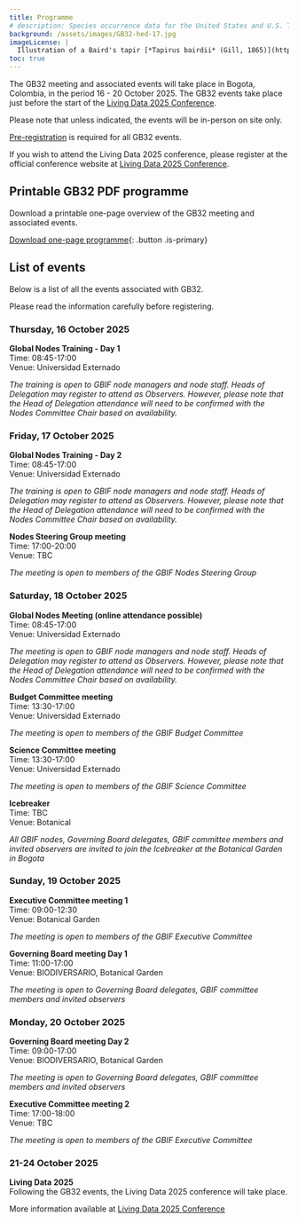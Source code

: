 ```yaml
---
title: Programme
# description: Species occurrence data for the United States and U.S. Territories.
background: /assets/images/GB32-hed-17.jpg
imageLicense: |
  Illustration of a Baird's tapir [*Tapirus bairdii* (Gill, 1865)](https://www.gbif.org/species/2440897) from Biologia Centrali-Americana by Edward R. Alston, 1879-1882. Via [flickr](https://flic.kr/p/dkewRT)
toc: true
---
```


The GB32 meeting and associated events will take place in Bogota, Colombia, in the period 16 - 20 October 2025. The GB32 events take place just before the start of the <a href="https://www.livingdata2025.com/" target="_blank">Living Data 2025 Conference</a>.    

Please note that unless indicated, the events will be in-person on site only.  

[Pre-registration](/registration) is required for all GB32 events. 

If you wish to attend the Living Data 2025 conference, please register at the official conference website at <a href="https://www.livingdata2025.com/" target="_blank">Living Data 2025 Conference</a>.  



## Printable GB32 PDF programme

Download a printable one-page overview of the GB32 meeting and associated events.

[Download one-page programme](/assets/documents/programme.pdf){: .button .is-primary}


## List of events
Below is a list of all the events associated with GB32. 

Please read the information carefully before registering.

### Thursday, 16 October 2025

**Global Nodes Training - Day 1**  
Time: 08:45-17:00   
Venue: Universidad Externado   

*The training is open to GBIF node managers and node staff. Heads of Delegation may register to attend as Observers. However, please note that the Head of Delegation attendance will need to be confirmed with the Nodes Committee Chair based on availability.*  

### Friday, 17 October 2025

**Global Nodes Training - Day 2**  
Time: 08:45-17:00   
Venue: Universidad Externado  

*The training is open to GBIF node managers and node staff. Heads of Delegation may register to attend as Observers. However, please note that the Head of Delegation attendance will need to be confirmed with the Nodes Committee Chair based on availability.*  

**Nodes Steering Group meeting**  
Time: 17:00-20:00   
Venue: TBC  

*The meeting is open to members of the GBIF Nodes Steering Group*

### Saturday, 18 October 2025

**Global Nodes Meeting (online attendance possible)**  
Time: 08:45-17:00   
Venue: Universidad Externado  

*The meeting is open to GBIF node managers and node staff. Heads of Delegation may register to attend as Observers. However, please note that the Head of Delegation attendance will need to be confirmed with the Nodes Committee Chair based on availability.*  

**Budget Committee meeting**  
Time: 13:30-17:00   
Venue: Universidad Externado   

*The meeting is open to members of the GBIF Budget Committee*

**Science Committee meeting**  
Time: 13:30-17:00   
Venue: Universidad Externado   

*The meeting is open to members of the GBIF Science Committee*

**Icebreaker**   
Time: TBC   
Venue: Botanical  

*All GBIF nodes, Governing Board delegates, GBIF committee members and invited observers are invited to join the Icebreaker at the Botanical Garden in Bogota*  


### Sunday, 19 October 2025

**Executive Committee meeting 1**  
Time: 09:00-12:30  
Venue: Botanical Garden     

*The meeting is open to members of the GBIF Executive Committee*

**Governing Board meeting Day 1**  
Time: 11:00-17:00   
Venue: BIODIVERSARIO, Botanical Garden   

*The meeting is open to Governing Board delegates, GBIF committee members and invited observers*


### Monday, 20 October 2025

**Governing Board meeting Day 2**  
Time: 09:00-17:00   
Venue: BIODIVERSARIO, Botanical Garden      

*The meeting is open to Governing Board delegates, GBIF committee members and invited observers*

**Executive Committee meeting 2**  
Time: 17:00-18:00  
Venue: TBC    

*The meeting is open to members of the GBIF Executive Committee*

### 21-24 October 2025  

**Living Data 2025**  
Following the GB32 events, the Living Data 2025 conference will take place. 

More information available at <a href="https://www.livingdata2025.com/" target="_blank">Living Data 2025 Conference</a>  
